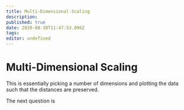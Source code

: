 ```yaml
---
title: Multi-Dimensional-Scaling
description: 
published: true
date: 2020-08-30T11:47:53.096Z
tags: 
editor: undefined
---
```


# Multi-Dimensional Scaling
This is essentially picking a number of dimensions and plotting the data such that the distances are preserved.

The next question is 
